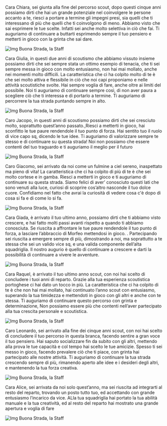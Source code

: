 Cara Chiara, sei giunta alla fine del percorso scout, dopo questi cinque anni possiamo dirti che hai un grande potenziale nel coinvolgere le persone accanto a te, riesci a portare a termine gli impegni presi, sia quelli che ti interessano di più che quelli che ti coinvolgono di meno. Abbiamo visto che sai esprimere le tue scelte. Infatti sei anche molto selettiva in ciò che fai. Ti auguriamo di continuare a buttarti esprimendo sempre il tuo pensiero e metterti in gioco con la grinta che sai dare. 

![Img](/notes/home/soliprem/wallpapers/octopus.jpg) Buona Strada, la Staff





Cara Giulia,
in questi due anni di scoutismo che abbiamo vissuto insieme possiamo dirti che sei sempre stata un ottimo esempio di tenacia, che ti sei sempre messa in gioco con molto entusiasmo, non hai mai mollato, anche nei momenti molto difficili.
La caratteristica che ci ha colpito molto di te è che sei molto attiva e flessibile in ciò che noi capi proponiamo e nelle attività scoutistiche svolte. Hai sempre voglia di fare, anche oltre ai limiti del possibile. Noi ti auguriamo di continuare sempre così, di non aver paura a scegliere ciò che ti interessa e di portarlo a termine. Ti auguriamo di percorrere la tua strada puntando sempre in alto. 

![Img](/notes/home/soliprem/wallpapers/octopus.jpg)
Buona Strada, la Staff






Caro Jacopo, in questi anni di scoutismo possiamo dirti che sei cresciuto molto, soprattutto quest’anno passato.,Riesci a metterti in gioco, hai sconfitto le tue paure rendendole il tuo punto di forza. Hai sentito tuo il ruolo di vice capo sq, dicendo le tue idee. Ti auguriamo di valorizzare sempre te stesso e di continuare su questa strada! Noi non possiamo che essere contenti del tuo traguardo e ti auguriamo il meglio per il futuro 

![Img](/notes/home/soliprem/wallpapers/octopus.jpg)
Buona Strada, la Staff





Caro Giacomo, sei arrivato da noi come un fulmine a ciel sereno, inaspettato ma pieno di vita! La caratteristica che ci ha colpito di più di te è che sei molto cortese e in gamba. Riesci a metterti in gioco e ti auguriamo di continuare su questa strada. 
Siamo felici di aver’ conosciuto questi lati che sono venuti alla luce, curiosi di scoprire cos’altro nasconde il tuo dolce cuore. Confidiamo nel fatto che avrai la curiosità di vedere cosa c'è dopo di cosa si fa e di come lo si fa.

![Img](/notes/home/soliprem/wallpapers/octopus.jpg)
Buona Strada, la Staff






Cara Giada, è arrivato il tuo ultimo anno, possiamo dirti che ti abbiamo visto crescere, e hai fatto molti passi avanti rispetto a quando ti abbiamo conosciuta. Se riuscita a affrontare le tue paure rendendole il tuo punto di forza, a lasciare l’abbraccio di Morfeo mettendosi in gioco. . Partecipando sei riuscita a emergere sempre di più,  dimostrando a noi, ma soprattutto a  te stessa che sei un valido vice sq, e una valida componente dell’alta squadriglia. Il nostro augurio è quello di continuare a crescere e darti la possibilità di continuare a vivere le avventure. 

![Img](/notes/home/soliprem/wallpapers/octopus.jpg)
Buona Strada, la Staff






Cara Raquel, è arrivato il tuo ultimo anno scout, con noi hai scelto di concludere i tuoi anni di reparto. Grazie alla tua esperienza scoutistica portoghese ci hai dato un tocco in più. 
La caratteristica che ci ha colpito di te è che non hai  mai mollato, hai continuato l’anno scout con entusiasmo, superando la tua timidezza e mettendoti in gioco con gli altri e anche con te stessa. Ti auguriamo di continuare questo percorso con grinta e determinazione, Non possiamo essere più che contenti nell’aver partecipato alla tua crescita personale e scoutistica. 

![Img](/notes/home/soliprem/wallpapers/octopus.jpg)
Buona Strada, la Staff






Caro Leonardo, sei arrivato alla fine dei cinque anni scout, con noi hai scelto di concludere il tuo percorso in questa branca, facendo sentire a gran voce il tuo pensiero. Hai saputo socializzare fin da subito con gli altri, mettendo alla prova le tue capacità e col tempo hai scelto le tue amicizie. Spesso ti sei messo in gioco, facendo prevalere ciò che ti piace,  con grinta hai partecipato alle nostre attività. Ti auguriamo di continuare la tua strada crescendo sempre di più, rimanendo aperto alle idee e i desideri degli altri, e mantenendo la tua forza creativa.

![Img](/notes/home/soliprem/wallpapers/octopus.jpg)
Buona Strada, la Staff





Cara Alice, sei arrivata da noi solo quest’anno, ma sei riuscita ad integrarti al resto del reparto, trovando un posto tutto tuo, ed accettando con grande entusiasmo l’incarico da vice. ALla tua squadriglia hai portato la tua abilità manuale e la tua creatività, ed al resto del reparto hai mostrato una grande apertura e voglia di fare

![Img](/notes/home/soliprem/wallpapers/octopus.jpg)
Buona Strada, la Staff




